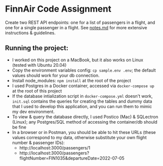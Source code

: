 # FinnAir Code Assignment

Create two REST API endpoints: one for a list of passengers in a flight, and one for a single passenger in a flight. See [notes.md](notes.md) for more extensive instructions & guidelines.

## Running the project:
- I worked on this project on a MacBook, but it also works on Linux (tested with Ubuntu 20.04)
- Copy the environment variables config: `cp sample.env .env`; the default values should work for your db connection.
- Install node_modules: `npm install` at the root of the project
- I used Postgres in a Docker container, accessed via `docker-compose up` at the root of this project
- If the database intialization script in `docker-compose.yml` doesn't work, `init.sql` contains the queries for creating the tables and dummy data that I used to develop this application, and you can run them to mimic my dev environment.
- To view & query the database directly, I used Postico (Mac) & SQLectron (Linux); any Postgres/SQL method of accessing the container/db should be fine
- In a browser or in Postman, you should be able to hit these URLs (these values correspond to my data, otherwise substitute your own flight number & passenger IDs):
  - http://localhost:3000/passengers/1
  - http://localhost:3000/passengers?flightNumber=FIN1035&departureDate=2022-07-05
